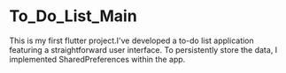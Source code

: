 # To_Do_List_Main
 This is my first flutter project.I've developed a to-do list application featuring a straightforward user interface. To persistently store the data, I implemented SharedPreferences within the app.
